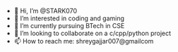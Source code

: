 - 👋 Hi, I’m @STARK070
- 👀 I’m interested in coding and gaming 
- 🌱 I’m currently pursuing BTech in CSE  
- 💞️ I’m looking to collaborate on a c/cpp/python project
- 📫 How to reach me: shreygajjar007@gmailcom

<!---
STARK070/STARK070 is a ✨ special ✨ repository because its `README.md` (this file) appears on your GitHub profile.
You can click the Preview link to take a look at your changes.
--->
